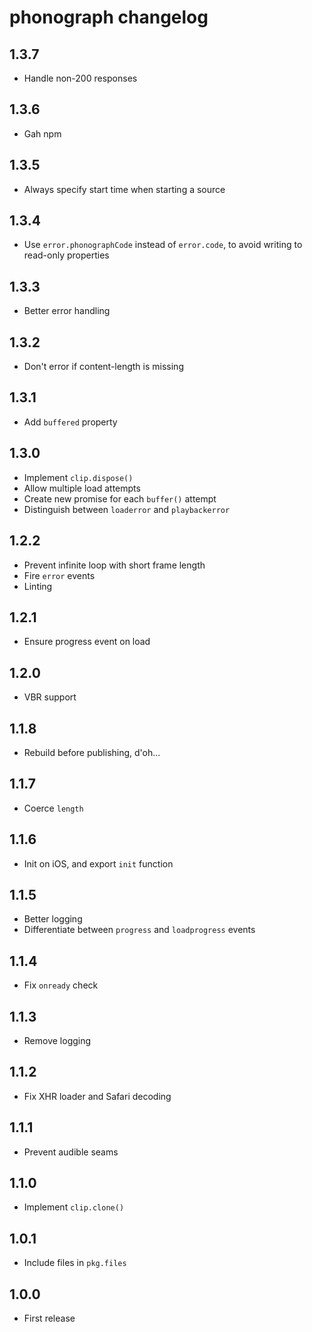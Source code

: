 # phonograph changelog

## 1.3.7

* Handle non-200 responses

## 1.3.6

* Gah npm

## 1.3.5

* Always specify start time when starting a source

## 1.3.4

* Use `error.phonographCode` instead of `error.code`, to avoid writing to read-only properties

## 1.3.3

* Better error handling

## 1.3.2

* Don't error if content-length is missing

## 1.3.1

* Add `buffered` property

## 1.3.0

* Implement `clip.dispose()`
* Allow multiple load attempts
* Create new promise for each `buffer()` attempt
* Distinguish between `loaderror` and `playbackerror`

## 1.2.2

* Prevent infinite loop with short frame length
* Fire `error` events
* Linting

## 1.2.1

* Ensure progress event on load

## 1.2.0

* VBR support

## 1.1.8

* Rebuild before publishing, d'oh...

## 1.1.7

* Coerce `length`

## 1.1.6

* Init on iOS, and export `init` function

## 1.1.5

* Better logging
* Differentiate between `progress` and `loadprogress` events

## 1.1.4

* Fix `onready` check

## 1.1.3

* Remove logging

## 1.1.2

* Fix XHR loader and Safari decoding

## 1.1.1

* Prevent audible seams

## 1.1.0

* Implement `clip.clone()`

## 1.0.1

* Include files in `pkg.files`

## 1.0.0

* First release
